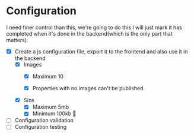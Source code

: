 # Configuration

I need finer control than this, we're going to do this
I will just mark it has completed when it's done in the backend(which is the only part that matters).

- [x] Create a js configuration file, export it to the frontend and also use it in the backend
    - [x] Images
        - [x] Maximum 10
        
        - [x] Properties with no images can't be published.
        <!-- This is a quality control -->
    - [x] Size
        - [x] Maximum 5mb
        - [x] Minimum 100kb 🥶
        <!-- I'm not so sure about this '1kb' thing, because it has to be pretty low res for it to be so low -->
        <!-- Update: Changed it to 100 kb, because I've scaled down a house to 1366x768 and it weights 891kb 😒 -->
        <!-- 100kb is already a dubious image, keep a watch on bro 🤔🤨😤 -->

- [ ] Configuration validation
- [ ] Configuration testing
